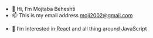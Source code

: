 - 👋 Hi, I’m Mojtaba Beheshti
- 📫 This is my email address moji2002@gmail.com
<!-- - 🌱 This is my personal website https://mb-dev.ir -->
- 👀 I’m interested in React and all thing around JavaScript


<!---
- 👀 I’m interested in ...
- 🌱 I’m currently learning ...
- 💞️ I’m looking to collaborate on ...

--->

<!---
moji2002/moji2002 is a ✨ special ✨ repository because its `README.md` (this file) appears on your GitHub profile.
You can click the Preview link to take a look at your changes.
--->
